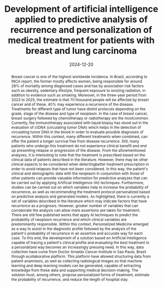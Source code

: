 ---
title: "Development of artificial intelligence applied to predictive analysis of recurrence and personalization of medical treatment for patients with breast and lung carcinoma"
authors:
- Mariana Zuliani Theodoro de Lima
- admin
- Jaqueline  Alvarenga  Silveira
- André  Luiz  da  Silva
- João Gabriel  Guideli  Sena  Rios
- Jefferson  Mazzei
- Daniela Gregolin Giannotti 
date: "2024-12-20"
doi: ""

author_notes:
- ""
- ""

# Schedule page publish date (NOT publication's date).
publishDate: "2024-12-20"

# Publication type.
# Legend: 0 = Uncategorized; 1 = Conference paper; 2 = Journal article;
# 3 = Preprint / Working Paper; 4 = Report; 5 = Book; 6 = Book section;
# 7 = Thesis; 8 = Patent
publication_types: ["1"]

# Publication name and optional abbreviated publication name.
publication: In *IX International Symposium on Translational Oncology* 
# publication_short: In *Unpublished manuscript* 

abstract: "Breast cancer is one of the highest worldwide incidence. In Brazil, according to INCA report, the former mostly affects women,  being  responsible  for  around  28%  of  mortality among diagnosed cases and has by association risk factors such as obesity, sedentary lifestyle, frequent exposure to ionizing radiation, in addition to evidence such as smoking. Moreover, in the three-year period from 2023 to 2025, the estimate  is  that  70  thousand  people  will  be  affected  by breast  cancer  and  of  these,  40%  may  experience a recurrence of the disease. Treatments for different type of tumor have distint protocols depending on the grade, stage of the disease and type of neoplasm. In the case of breast cancer,  breast  surgery  followed  by  chemotherapy  or radiotherapy  are  the  mostcommon.  Currently,  the immunotherapy associated with liquid biopsy has stood out in the evaluation of ctDNA (circulating tumor DNA) which helps in the detection of circulating tumor DNA in the blood in  order  to  evaluate  possible  diagnoses  of  recurrence. Within  this  context,  many  different  treatments  when combined, can offer the patient a longer survival free from disease recurrence. Still, many patients who undergo this treatment  do  not  experience  clinical  benefit  and  end  up presenting relapse or progression of the disease. From the aforementioned analyses, it is interesting to note that the treatment is prescribed based on the clinical data of patients described  in  the  literature.  However,  there  may  be  other clinical  aspects  to  be  considered  when  detectingbetter treatment prescription in order to avoid relapses that have not been considered. In this way, the patient's clinical and demographic  data  with  the  neoplasm  in  conjunction  with those of other patients can provide valuable information for predictive analyzes  that  can  be  carried  out  by  applying Artificial Intelligence (AI) techniques. Furthermore, studies can be carried out on which variables help to increase the probability  of  recurrence,  as  well  as  recommending  the treatment  protocol  personalized  based  on  predictive analysis  and  generated  models.  As  highlighted,  there  is currently a set of variables described in the literature which may indicate factors that have recurrence as a prognosis. However, greater number of variables that can corroborate the analysis  can  allow  more  assertions  are  taken  for treatment. There are still few published works that apply AI techniques to predict the probability of neoplasm recurrence and which clinical variables are predominantly responsible. Within this context, Personalized Medicine emerged as a way  to  assist  in  the  diagnostic  profile  followed  by  the analysis  of  the  patient's  probability  of  recurrence  in  an assertive and accurate way for each case. To this end, the development  of  a  solution  based  on  Artificial  Intelligence capable of tracing a patient's clinical profile and evaluating the  best  treatment  in  a  personalized  way  becomes  an increasingly pressing need. In this way, data collection have come from Doctor Arnaldo Cancer Institute in Sao Paulo, Brazil through acollaborative platform. This platform have allowed structuring data from patient anamnesis, as well as collecting radiological images so that machine learning and deep  learning  models  can  be  generated,  capable  of extracting  knowledge  from  these  data  and  supporting medical decision-making. The solution must, among others, propose  personalized  forms  of  treatment,  estimate  the probability of recurrence, and reduce the length of hospital stay."

# Summary. An optional shortened abstract.
summary: ???

# tags:
# - Breast Cancer
# - Computational Intelligence
# - Machine Learning
# - Predictive medicine
# - Symbolic AI
# - Artificial Intelligence
featured: false

links:
url_pdf: ''
url_dataset: ''
url_poster: ''
url_project: ''
url_slides: ''
url_source: 'https://manuscriptamedica.com.br/revista/index.php/mm/issue/view/12'
url_video: ''

# Featured image
# To use, add an image named `featured.jpg/png` to your page's folder. 
image:
  caption: ''
  focal_point: Center
  preview_only: true

# Associated Projects (optional).
#   Associate this publication with one or more of your projects.
#   Simply enter your project's folder or file name without extension.
#   E.g. `internal-project` references `content/project/internal-project/index.md`.
#   Otherwise, set `projects: []`.
projects: []

# Slides (optional).
#   Associate this publication with Markdown slides.
#   Simply enter your slide deck's filename without extension.
#   E.g. `slides: "example"` references `content/slides/example/index.md`.
#   Otherwise, set `slides: ""`.
slides: ""
---